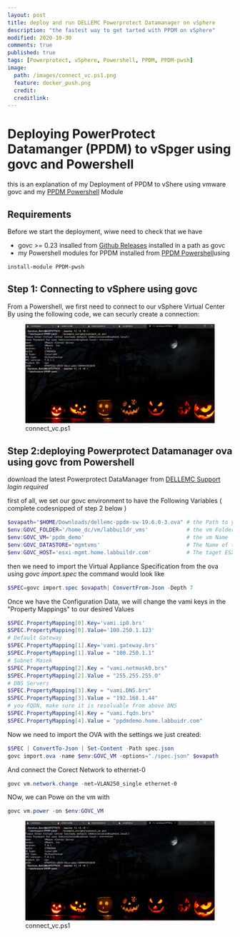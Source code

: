 ```yaml
---
layout: post
title: deploy and run DELLEMC Powerprotect Datamanager on vSphere
description: "the fastest way to get tarted with PPDM on vSphere"
modified: 2020-10-30
comments: true
published: true
tags: [Powerprotect, vSphere, Powershell, PPDM, PPDM-pwsh]
image:
  path: /images/connect_vc.ps1.png
  feature: docker_push.png
  credit: 
  creditlink: 
---
```


# Deploying PowerProtect Datamanger (PPDM) to vSpger using govc and Powershell 

this is an explanation of my Deployment of PPDM to vShere using vmware govc and my [PPDM Powershell](https://www.powershellgallery.com/packages/PPDM-pwsh/)  Module
## Requirements
Before we start the deployment, wiwe need to check that we have
 - govc >= 0.23 insalled from [Github Releases](https://github.com/vmware/govmomi/releases/download/v0.23.0/govc_windows_amd64.exe.zip) installed in a path as govc
 - my Powershell modules for PPDM installed from [PPDM Powershell](https://www.powershellgallery.com/packages/PPDM-pwsh)using  
 ```Powershell
 install-module PPDM-pwsh
```
## Step 1: Connecting to vSphere using govc
From a Powershell, we first need to connect to our vSphere Virtual Center By using the following code,
we can securly create a connection:

<script src="https://gist.github.com/bottkars/920fb2c16104bf0494ba9739bd383e69.js"></script>



<figure class="full">
	<img src="/images/connect_vc.ps1.png" alt="">
	<figcaption>connect_vc.ps1</figcaption>
</figure>

## Step 2:deploying Powerprotect Datamanager ova using govc from Powershell
download the latest Powerprotect DataManager from [DELLEMC Support](https://dl.dell.com/downloads/DL100787_PowerProtect-Data-Manager-19.6-Install-OVA.ova) *login required*

first of all, we set our govc environment to have the Following Variables
( complete codesnipped of step 2 below )
```Powershell
$ovapath="$HOME/Downloads/dellemc-ppdm-sw-19.6.0-3.ova" # the Path to your OVA File
$env:GOVC_FOLDER='/home_dc/vm/labbuildr_vms'            # the vm Folder in your vCenter wher the Machine can be found
$env:GOVC_VM='ppdm_demo'                                # the vm Name
$env:GOVC_DATASTORE='mgmtvms'                           # The Name of the Datastore
$env:GOVC_HOST='esxi-mgmt.home.labbuildr.com'           # The taget ESXi Host for Deployment
```
then we need to import the Virtual Appliance Specification from the ova using *govc import.spec*
the command would look like

```Powershell
$SPEC=govc import.spec $ovapath| ConvertFrom-Json -Depth 7
```

Once we have the Configuration Data, we will change the vami keys in the "Property Mappings" to our desired Values

```Powershell
$SPEC.PropertyMapping[0].Key='vami.ip0.brs'
$SPEC.PropertyMapping[0].Value='100.250.1.123'
# Default Gateway
$SPEC.PropertyMapping[1].Key='vami.gateway.brs'
$SPEC.PropertyMapping[1].Value = "100.250.1.1" 
# Subnet Masek               
$SPEC.PropertyMapping[2].Key = "vami.netmask0.brs"
$SPEC.PropertyMapping[2].Value = "255.255.255.0" 
# DNS Servers
$SPEC.PropertyMapping[3].Key = "vami.DNS.brs"
$SPEC.PropertyMapping[3].Value = "192.168.1.44" 
# you FQDN, make sure it is resolvable from above DNS
$SPEC.PropertyMapping[4].Key = "vami.fqdn.brs"
$SPEC.PropertyMapping[4].Value = "ppdmdemo.home.labbuidr.com"   
```
Now we need to import the OVA with the settings we just created:

```Powershell
$SPEC | ConvertTo-Json | Set-Content -Path spec.json
govc import.ova -name $env:GOVC_VM -options="./spec.json" $ovapath
```
And connect the Corect Network to ethernet-0
```Powershell
govc vm.network.change -net=VLAN250_single ethernet-0
```

NOw, we can Powe on the vm with 

```Powershell
govc vm.power -on $env:GOVC_VM
```

<script src="https://gist.github.com/bottkars/f05d8357232778a24da45a46eb382a3d.js"></script>


<figure class="full">
	<img src="/images/connect_vc.ps1.png" alt="">
	<figcaption>connect_vc.ps1</figcaption>
</figure>

